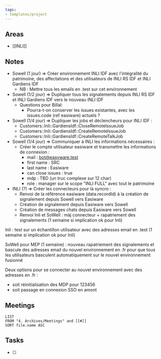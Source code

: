 ```yaml
---
tags:
- templates/project
---
```

## Areas
- [[INLI]]

## Notes
- Sowell (1 jour) => Créer environnement INLI IDF avec l'intégralité du patrimoine,  des affectations et des utilisateurs de INLI RS IDF et INLI Gardiens IDF 
	- NB : Mettre tous les emails en .test sur cet environnement
- Sowell (1/2 jour) => Dupliquer tous les signalements depuis INLI RS IDF et INLI Gardiens IDF vers le nouveau INLI IDF
	- Questions pour Billal:
		- Pourra-t-on conserver les issues existantes, avec les issues.code (ref easiware) actuels ? 
- Sowell (1/4 jour) => Dupliquer les jobs et déclencheurs pour INLI IDF :
	- Customers::Inli::GardiensIdf::CloseRemoteIssueJob
	- Customers::Inli::GardiensIdf::CreateRemoteIssueJob
	- Customers::Inli::GardiensIdf::CreateRemoteTalkJob
- Sowell (1/4 jour) => Communiquer à INLI les informations nécessaires :
	- Créer le compte utilisateur easiware et transmettre les informations de connexion :
		- mail : bot@easyware.test
		- first name : SRC
		- last name : Easiware
		- can close issues : true
		- mdp : TBD (un truc complexe sur 12 char)
		- role : manager sur le scope "INLI FULL" avec tout le patrimoine
- INLI (?) => Créer les connecteurs pour la syncro :
	- Renvoi de la référence easiware (data.recordId) à la création de signalement depuis Sowell vers Easiware
	- Création de signalement depuis Easiware vers Sowell
	- Création de messages chats depuis Easiware vers Sowell
	- Renvoi 
Inli et SoWell : màj connecteur + rapatriement des signalements (1 semaine si implication ok pour Inli)  
  
Inli : test sur un échantillon utilisateur avec des adresses email en .test (1 semaine si implication ok pour Inli)  
  
SoWell pour MEP (1 semaine) : nouveau rapatriement des signalements et bascule des adresses email du nouvel environnement en .fr pour que tous les utilisateurs basculent automatiquement sur le nouvel environnement fusionné   
  
Deux options pour se connecter au nouvel environnement avec des adresses en .fr :   
- soit réinitialisation des MDP pour 123456  
- soit passage en connexion SSO en amont
## Meetings
```dataview
LIST
FROM "4. Archives/Meetings" and [[#]]
SORT file.name ASC
```
## Tasks 
- [ ]
